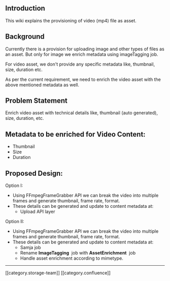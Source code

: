 
## Introduction
This wiki explains the provisioning of video (mp4) file as asset.


## Background
Currently there is a provision for uploading image and other types of files as an asset. But only for image we enrich metadata using imageTagging job.

For video asset, we don't provide any specific metadata like, thumbnail, size, duration etc.

As per the current requirement, we need to enrich the video asset with the above mentioned metadata as well.


## Problem Statement
Enrich video asset with technical details like, thumbnail (auto generated), size, duration, etc.


## Metadata to be enriched for Video Content:

* Thumbnail
* Size
* Duration


## Proposed Design:
Option I:


* Using FFmpegFrameGrabber API we can break the video into multiple frames and generate thumbnail, frame rate, format.
* These details can be generated and update to content metadata at:
    * Upload API layer

    

Option II:


* Using FFmpegFrameGrabber API we can break the video into multiple frames and generate thumbnail, frame rate, format.
* These details can be generated and update to content metadata at:
    * Samja job
    * Rename  **ImageTagging**  job with  **AssetEnrichment**  job
    * Handle asset enrichment according to mimetype.

    





*****

[[category.storage-team]] 
[[category.confluence]] 
